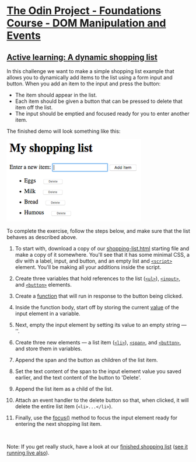 # [The Odin Project - Foundations Course - DOM Manipulation and Events](https://www.theodinproject.com/lessons/foundations-dom-manipulation-and-events)


## [Active learning: A dynamic shopping list](https://developer.mozilla.org/en-US/docs/Learn/JavaScript/Client-side_web_APIs/Manipulating_documents#active_learning_basic_dom_manipulation)



In this challenge we want to make a simple shopping list example that allows you to dynamically add items to the list using a form input and button. When you add an item to the input and press the button:

* The item should appear in the list.
* Each item should be given a button that can be pressed to delete that item off the list.
* The input should be emptied and focused ready for you to enter another item.


The finished demo will look something like this:

![Demo layout of a shopping list. A 'my shopping list' header followed by 'Enter a new item' with an input field and 'add item' button. The list of already added items is below, each with a corresponding delete button.](shopping-list.png)


To complete the exercise, follow the steps below, and make sure that the list behaves as described above.

1. To start with, download a copy of our [shopping-list.html](https://github.com/mdn/learning-area/blob/main/javascript/apis/document-manipulation/shopping-list.html) starting file and make a copy of it somewhere. You'll see that it has some minimal CSS, a div with a label, input, and button, and an empty list and [`<script>`](https://developer.mozilla.org/en-US/docs/Web/HTML/Element/script) element. You'll be making all your additions inside the script.

2. Create three variables that hold references to the list ([`<ul>`](https://developer.mozilla.org/en-US/docs/Web/HTML/Element/ul)), [`<input>`](https://developer.mozilla.org/en-US/docs/Web/HTML/Element/input), and [`<button>`](https://developer.mozilla.org/en-US/docs/Web/HTML/Element/button) elements.

3. Create a [function](https://developer.mozilla.org/en-US/docs/Learn/JavaScript/Building_blocks/Functions) that will run in response to the button being clicked.
4. Inside the function body, start off by storing the current [value](https://developer.mozilla.org/en-US/docs/Web/API/HTMLInputElement#properties) of the input element in a variable.

5. Next, empty the input element by setting its value to an empty string — ''.

6. Create three new elements — a list item ([`<li>`](https://developer.mozilla.org/en-US/docs/Web/HTML/Element/li)), [`<span>`](https://developer.mozilla.org/en-US/docs/Web/HTML/Element/span), and [`<button>`](https://developer.mozilla.org/en-US/docs/Web/HTML/Element/button), and store them in variables.

7. Append the span and the button as children of the list item.

8. Set the text content of the span to the input element value you saved earlier, and the text content of the button to 'Delete'.

9. Append the list item as a child of the list.

10. Attach an event handler to the delete button so that, when clicked, it will delete the entire list item (`<li>...</li>`).

11. Finally, use the [focus()](https://developer.mozilla.org/en-US/docs/Web/API/HTMLElement/focus) method to focus the input element ready for entering the next shopping list item.


<br>

Note: If you get really stuck, have a look at our [finished shopping list](https://github.com/mdn/learning-area/blob/main/javascript/apis/document-manipulation/shopping-list-finished.html) ([see it running live also](https://mdn.github.io/learning-area/javascript/apis/document-manipulation/shopping-list-finished.html)).
